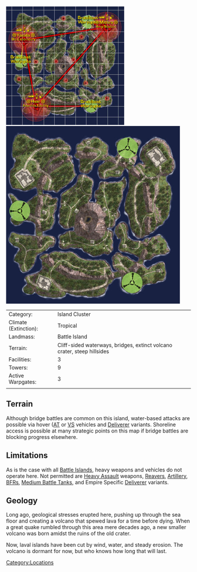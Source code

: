 ![](../images/ExtinctionMap.jpg "fig:ExtinctionMap.jpg")
![](../images/Extinction_Terrain.jpg "fig:Extinction_Terrain.jpg")

|                       |                                                                         |
| --------------------- | ----------------------------------------------------------------------- |
| Category:             | Island Cluster                                                          |
| Climate (Extinction): | Tropical                                                                |
| Landmass:             | Battle Island                                                           |
| Terrain:              | Cliff-sided waterways, bridges, extinct volcano crater, steep hillsides |
| Facilities:           | 3                                                                       |
| Towers:               | 9                                                                       |
| Active Warpgates:     | 3                                                                       |
|                       |                                                                         |

## Terrain

Although bridge battles are common on this island, water-based attacks
are possible via hover ([AT](../terminology/Ancient_Technology.md) or
[VS](../etc/Vanu_Sovereignty.md) vehicles and [Deliverer](../vehicles/Deliverer.md)
variants. Shoreline access is possible at many strategic points on this
map if bridge battles are blocking progress elsewhere.

## Limitations

As is the case with all [Battle Islands](Battle_Islands.md),
heavy weapons and vehicles do not operate here. Not permitted are [Heavy
Assault](../certifications/Heavy_Assault.md) weapons,
[Reavers](../vehicles/Reaver.md), [Artillery](../terminology/Artillery.md),
[BFRs](../vehicles/BattleFrame_Robotics.md), [Medium Battle
Tanks](../items/Medium_Battle_Tank.md), and Empire Specific
[Deliverer](../vehicles/Deliverer.md) variants.

## Geology

Long ago, geological stresses erupted here, pushing up through the sea
floor and creating a volcano that spewed lava for a time before dying.
When a great quake rumbled through this area mere decades ago, a new
smaller volcano was born amidst the ruins of the old crater.

Now, laval islands have been cut by wind, water, and steady erosion. The
volcano is dormant for now, but who knows how long that will last.

[Category:Locations](Category:Locations.md)
